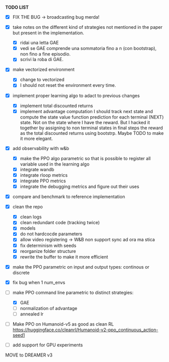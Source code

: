 
**TODO LIST**

- [x] FIX THE BUG -> broadcasting bug merda!

- [x] take notes on the different kind of strategies not mentioned in the paper but present in the implementation.
  - [x] ridai una letta GAE
  - [x] vedi se GAE comprende una sommatoria fino a n (con bootstrap), non fino a fine episodio.
  - [x] scrivi la roba di GAE.

- [x] make vectorized environment
  - [x] change to vectorized
  - [x] I should not reset the environment every time.
  
- [x] implement proper learning algo to adact to previous changes
  - [x] implement total discounted returns
  - [x] implement advantage computation
   I should track next state and compute the state value function prediction for each terminal (NEXT) state. Not on the state where I have the reward.
   But I hacked it together by assigning to non terminal states in final steps the reward as the total discounted returns using bootstrp. Maybe TODO to make it more elegant.

- [x] add observability with w&b
  - [x] make the PPO algo parametric so that is possible to register all variable used in the learning algo
  - [x] integrate wandb
  - [x] integrate rloop metrics
  - [x] integrate PPO metrics
  - [x] integrate the debugging metrics and figure out their uses

- [x] compare and benchmark to reference implementation

- [x] clean the repo 
  - [x] clean logs
  - [x] clean redundant code (tracking twice)
  - [x] models
  - [x] do not hardcocde parameters
  - [x] allow video registering -> W&B non support sync ad ora ma stica
  - [x] fix determinism with seeds
  - [x] reorganize folder structure
  - [x] rewrite the buffer to make it more efficient

- [x] make the PPO parametric on input and output types: continous or discrete

- [x] fix bug when 1 num_envs

- [ ] make PPO command line parametric to distinct strategies:
    - [x] GAE
    - [ ] normalization of advantage
    - [ ] annealed lr

- [ ] Make PPO on Humanoid-v5 as good as clean RL
      https://huggingface.co/cleanrl/Humanoid-v2-ppo_continuous_action-seed1

- [ ] add support for GPU experiments

MOVE to DREAMER v3
